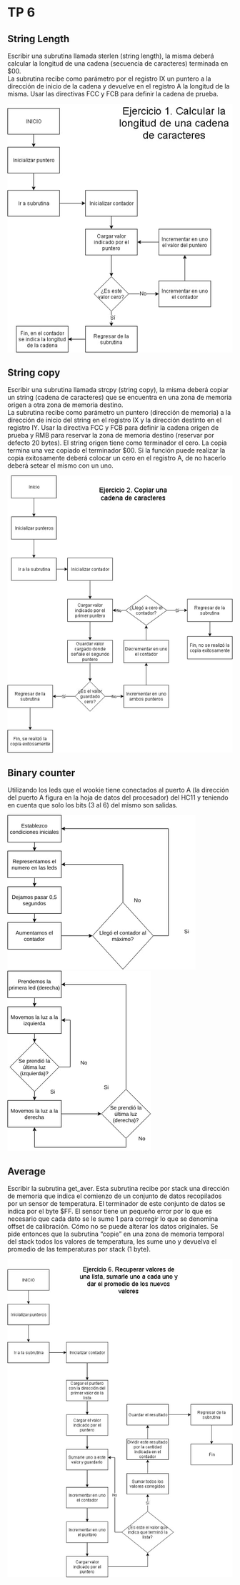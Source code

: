 # TP 6

## String Length

Escribir una subrutina llamada sterlen (string length), la misma deberá calcular la longitud de una cadena (secuencia de caracteres) terminada en $00.  
La subrutina recibe como parámetro por el registro IX un puntero a la dirección de inicio de la cadena y devuelve en el registro A la longitud de la misma.  Usar  las  directivas  FCC  y  FCB  para  definir  la  cadena  de  prueba.

![diagrama1](diagrams/diagram1.jpg)

## String copy

Escribir  una  subrutina  llamada  strcpy  (string  copy),  la  misma  deberá  copiar  un  string  (cadena  de  caracteres)  que  se  encuentra  en  una  zona  de memoria origen a otra zona de memoria destino.  
La subrutina recibe como parámetro un puntero (dirección de memoria) a la dirección de inicio del string en el registro IX y la dirección destinto en el registro IY. Usar la directiva FCC y FCB para definir la cadena origen de prueba y RMB para reservar la zona de memoria destino (reservar por defecto 20 bytes). El string origen tiene como terminador el cero. La copia termina una vez copiado el terminador $00. Si la función puede realizar la copia exitosamente deberá colocar un cero en el registro A, de no hacerlo deberá setear el mismo con un uno.

![diagrama2](diagrams/diagram2.jpg)

## Binary counter

Utilizando  los  leds  que  el  wookie  tiene  conectados  al  puerto A  (la  dirección  del  puerto A  figura  en  la  hoja  de  datos  del  procesador) del  HC11 y teniendo en cuenta que solo los bits (3 al 6) del mismo son salidas.

![diagrama5a](diagrams/diagram5a.jpg)
![diagrama5b](diagrams/diagram5b.jpg)

## Average

Escribir la subrutina get_aver.
Esta subrutina recibe por stack una dirección de memoria que indica el comienzo de un conjunto de datos recopilados por un sensor de temperatura. El terminador de este conjunto de datos se indica por el byte $FF. El sensor tiene un pequeño error por lo que es necesario que  cada  dato  se  le  sume  1  para  corregir  lo  que  se  denomina  offset  de  calibración.  Cómo  no  se  puede  alterar  los  datos  originales.  Se pide  entonces  que  la  subrutina  “copie”  en  una  zona  de  memoria  temporal  del  stack  todos  los  valores  de  temperatura,  les  sume  uno  y devuelva el promedio de las temperaturas por stack (1 byte).

![diagrama6](diagrams/diagram6.jpg)